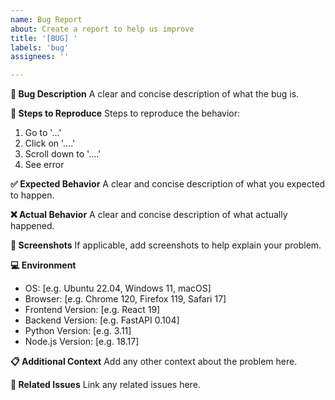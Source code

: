 ```yaml
---
name: Bug Report
about: Create a report to help us improve
title: '[BUG] '
labels: 'bug'
assignees: ''

---
```


**🐛 Bug Description**
A clear and concise description of what the bug is.

**🔄 Steps to Reproduce**
Steps to reproduce the behavior:
1. Go to '...'
2. Click on '....'
3. Scroll down to '....'
4. See error

**✅ Expected Behavior**
A clear and concise description of what you expected to happen.

**❌ Actual Behavior**
A clear and concise description of what actually happened.

**📸 Screenshots**
If applicable, add screenshots to help explain your problem.

**💻 Environment**
- OS: [e.g. Ubuntu 22.04, Windows 11, macOS]
- Browser: [e.g. Chrome 120, Firefox 119, Safari 17]
- Frontend Version: [e.g. React 19]
- Backend Version: [e.g. FastAPI 0.104]
- Python Version: [e.g. 3.11]
- Node.js Version: [e.g. 18.17]

**📋 Additional Context**
Add any other context about the problem here.

**🔗 Related Issues**
Link any related issues here.
